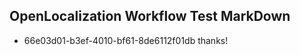 ## OpenLocalization Workflow Test MarkDown
* 66e03d01-b3ef-4010-bf61-8de6112f01db thanks!

<!--HONumber=Sep16_HO1-->


